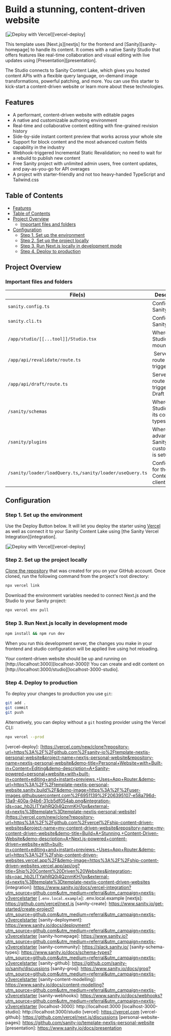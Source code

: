 # Build a stunning, content-driven website<!-- omit in toc -->
[![Deploy with Vercel](https://vercel.com/button)][vercel-deploy]

This template uses [Next.js][nextjs] for the frontend and [Sanity][sanity-homepage] to handle its content. It comes with a native Sanity Studio that offers features like real-time collaboration and visual editing with live updates using [Presentation][presentation].

The Studio connects to Sanity Content Lake, which gives you hosted content APIs with a flexible query language, on-demand image transformations, powerful patching, and more. You can use this starter to kick-start a content-driven website or learn more about these technologies.

## Features

- A performant, content-driven website with editable pages
- A native and customizable authoring environment
- Real-time and collaborative content editing with fine-grained revision history
- Side-by-side instant content preview that works across your whole site
- Support for block content and the most advanced custom fields capability in the industry
- Webhook-triggered Incremental Static Revalidation; no need to wait for a rebuild to publish new content
- Free Sanity project with unlimited admin users, free content updates, and pay-as-you-go for API overages
- A project with starter-friendly and not too heavy-handed TypeScript and Tailwind.css

## Table of Contents

- [Features](#features)
- [Table of Contents](#table-of-contents)
- [Project Overview](#project-overview)
  - [Important files and folders](#important-files-and-folders)
- [Configuration](#configuration)
  - [Step 1. Set up the environment](#step-1-set-up-the-environment)
  - [Step 2. Set up the project locally](#step-2-set-up-the-project-locally)
  - [Step 3. Run Next.js locally in development mode](#step-3-run-nextjs-locally-in-development-mode)
  - [Step 4. Deploy to production](#step-4-deploy-to-production)

## Project Overview

### Important files and folders

| File(s)                                                    | Description                                             |
| ---------------------------------------------------------- | ------------------------------------------------------- |
| `sanity.config.ts`                                         | Config file for Sanity Studio                           |
| `sanity.cli.ts`                                            | Config file for Sanity CLI                              |
| `/app/studio/[[...tool]]/Studio.tsx`                       | Where Sanity Studio is mounted                          |
| `/app/api/revalidate/route.ts`                             |  Serverless route for triggering ISR                    |
| `/app/api/draft/route.ts`                                  | Serverless route for triggering Draft mode              |
| `/sanity/schemas`                                          | Where Sanity Studio gets its content types from         |
| `/sanity/plugins`                                          | Where the advanced Sanity Studio customization is setup |
| `/sanity/loader/loadQuery.ts`,`/sanity/loader/useQuery.ts` | Configuration for the Sanity Content Lake client        |

## Configuration

### Step 1. Set up the environment

Use the Deploy Button below. It will let you deploy the starter using [Vercel](https://vercel.com?utm_source=github&utm_medium=readme&utm_campaign=next-sanity-example) as well as connect it to your Sanity Content Lake using [the Sanity Vercel Integration][integration].

[![Deploy with Vercel](https://vercel.com/button)][vercel-deploy]

### Step 2. Set up the project locally

[Clone the repository](https://docs.github.com/en/repositories/creating-and-managing-repositories/cloning-a-repository) that was created for you on your GitHub account. Once cloned, run the following command from the project's root directory:

```bash
npx vercel link
```

Download the environment variables needed to connect Next.js and the Studio to your Sanity project:

```bash
npx vercel env pull
```

### Step 3. Run Next.js locally in development mode

```bash
npm install && npm run dev
```

When you run this development server, the changes you make in your frontend and studio configuration will be applied live using hot reloading.

Your content-driven website should be up and running on [http://localhost:3000][localhost-3000]! You can create and edit content on [http://localhost:3000/studio][localhost-3000-studio].

### Step 4. Deploy to production

To deploy your changes to production you use `git`:

```bash
git add .
git commit
git push
```

Alternatively, you can deploy without a `git` hosting provider using the Vercel CLI:

```bash
npx vercel --prod
```

[vercel-deploy]: [https://vercel.com/new/clone?repository-url=https%3A%2F%2Fgithub.com%2Fsanity-io%2Ftemplate-nextjs-personal-website&project-name=nextjs-personal-website&repository-name=nextjs-personal-website&demo-title=Personal+Website+with+Built-in+Content+Editing&demo-description=A+Sanity-powered+personal+website+with+built-in+content+editing+and+instant+previews.+Uses+App+Router.&demo-url=https%3A%2F%2Ftemplate-nextjs-personal-website.sanity.build%2F&demo-image=https%3A%2F%2Fuser-images.githubusercontent.com%2F6951139%2F206395107-e58a796d-13a9-400a-94b6-31cb5df054ab.png&integration-ids=oac_hb2LITYajhRQ0i4QznmKH7gx&external-id=nextjs%3Btemplate%3Dtemplate-nextjs-personal-website](https://vercel.com/new/clone?repository-url=https%3A%2F%2Fgithub.com%2Fvercel%2Fship-content-driven-websites&project-name=my-content-driven-website&repository-name=my-content-driven-website&demo-title=Build+A+Stunning,+Content-Driven-Website&demo-description=A+Next.js-powered+content-driven+website+with+built-in+content+editing+and+instant+previews.+Uses+App+Router.&demo-url=https%3A%2F%2Fship-content-driven-websites.vercel.app%2F&demo-image=https%3A%2F%2Fship-content-driven-websites.vercel.app/api/og?title=Ship%20Content%20Driven%20Websites&integration-ids=oac_hb2LITYajhRQ0i4QznmKH7gx&external-id=nextjs%3Btemplate%3Dtemplate-nextjs-content-driven-websites
[integration]: https://www.sanity.io/docs/vercel-integration?utm_source=github.com&utm_medium=referral&utm_campaign=nextjs-v3vercelstarter
[`.env.local.example`]: .env.local.example
[nextjs]: https://github.com/vercel/next.js
[sanity-create]: https://www.sanity.io/get-started/create-project?utm_source=github.com&utm_medium=referral&utm_campaign=nextjs-v3vercelstarter
[sanity-deployment]: https://www.sanity.io/docs/deployment?utm_source=github.com&utm_medium=referral&utm_campaign=nextjs-v3vercelstarter
[sanity-homepage]: https://www.sanity.io?utm_source=github.com&utm_medium=referral&utm_campaign=nextjs-v3vercelstarter
[sanity-community]: https://slack.sanity.io/
[sanity-schema-types]: https://www.sanity.io/docs/schema-types?utm_source=github.com&utm_medium=referral&utm_campaign=nextjs-v3vercelstarter
[sanity-github]: https://github.com/sanity-io/sanity/discussions
[sanity-groq]: https://www.sanity.io/docs/groq?utm_source=github.com&utm_medium=referral&utm_campaign=nextjs-v3vercelstarter
[sanity-content-modelling]: https://www.sanity.io/docs/content-modelling?utm_source=github.com&utm_medium=referral&utm_campaign=nextjs-v3vercelstarter
[sanity-webhooks]: https://www.sanity.io/docs/webhooks?utm_source=github.com&utm_medium=referral&utm_campaign=nextjs-v3vercelstarter
[localhost-3000]: http://localhost:3000
[localhost-3000-studio]: http://localhost:3000/studio
[vercel]: https://vercel.com
[vercel-github]: https://github.com/vercel/next.js/discussions
[personal-website-pages]: https://github.com/sanity-io/template-nextjs-personal-website
[presentation]: https://www.sanity.io/docs/presentation
